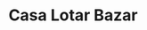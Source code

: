 ---
title: "Casa Lotar Bazar"
url: /ciudad-autonoma-de-buenos-aires/casa-lotar-bazar/
shop: Andenken
---